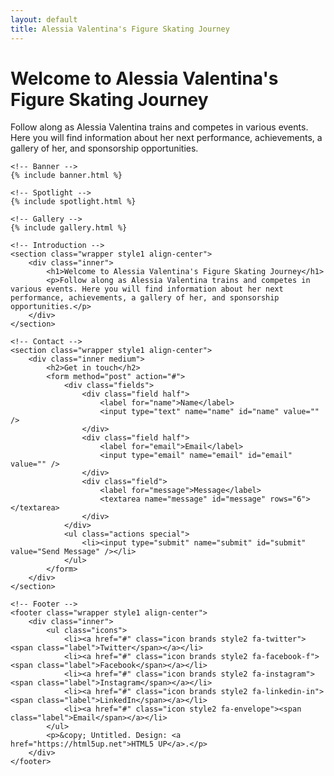 ```yaml
---
layout: default
title: Alessia Valentina's Figure Skating Journey
---
```


<h1>Welcome to Alessia Valentina's Figure Skating Journey</h1>
<p>Follow along as Alessia Valentina trains and competes in various events. Here you will find information about her next performance, achievements, a gallery of her, and sponsorship opportunities.</p>

<!-- Wrapper -->
<div id="wrapper" class="divided">

    <!-- Banner -->
    {% include banner.html %}

    <!-- Spotlight -->
    {% include spotlight.html %}

    <!-- Gallery -->
    {% include gallery.html %}

    <!-- Introduction -->
    <section class="wrapper style1 align-center">
        <div class="inner">
            <h1>Welcome to Alessia Valentina's Figure Skating Journey</h1>
            <p>Follow along as Alessia Valentina trains and competes in various events. Here you will find information about her next performance, achievements, a gallery of her, and sponsorship opportunities.</p>
        </div>
    </section>

    <!-- Contact -->
    <section class="wrapper style1 align-center">
        <div class="inner medium">
            <h2>Get in touch</h2>
            <form method="post" action="#">
                <div class="fields">
                    <div class="field half">
                        <label for="name">Name</label>
                        <input type="text" name="name" id="name" value="" />
                    </div>
                    <div class="field half">
                        <label for="email">Email</label>
                        <input type="email" name="email" id="email" value="" />
                    </div>
                    <div class="field">
                        <label for="message">Message</label>
                        <textarea name="message" id="message" rows="6"></textarea>
                    </div>
                </div>
                <ul class="actions special">
                    <li><input type="submit" name="submit" id="submit" value="Send Message" /></li>
                </ul>
            </form>
        </div>
    </section>

    <!-- Footer -->
    <footer class="wrapper style1 align-center">
        <div class="inner">
            <ul class="icons">
                <li><a href="#" class="icon brands style2 fa-twitter"><span class="label">Twitter</span></a></li>
                <li><a href="#" class="icon brands style2 fa-facebook-f"><span class="label">Facebook</span></a></li>
                <li><a href="#" class="icon brands style2 fa-instagram"><span class="label">Instagram</span></a></li>
                <li><a href="#" class="icon brands style2 fa-linkedin-in"><span class="label">LinkedIn</span></a></li>
                <li><a href="#" class="icon style2 fa-envelope"><span class="label">Email</span></a></li>
            </ul>
            <p>&copy; Untitled. Design: <a href="https://html5up.net">HTML5 UP</a>.</p>
        </div>
    </footer>

</div>

<!-- Scripts -->
<script src="{{ site.baseurl }}/assets/js/jquery.min.js"></script>
<script src="{{ site.baseurl }}/assets/js/jquery.scrollex.min.js"></script>
<script src="{{ site.baseurl }}/assets/js/jquery.scrolly.min.js"></script>
<script src="{{ site.baseurl }}/assets/js/browser.min.js"></script>
<script src="{{ site.baseurl }}/assets/js/breakpoints.min.js"></script>
<script src="{{ site.baseurl }}/assets/js/util.js"></script>
<script src="{{ site.baseurl }}/assets/js/main.js"></script>
